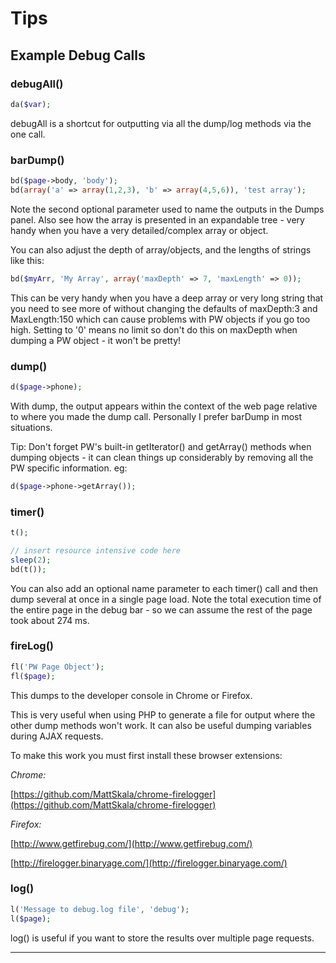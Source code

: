 # Tips

## Example Debug Calls
### debugAll()
```php
da($var);
```
debugAll is a shortcut for outputting via all the dump/log methods via the one call.

### barDump()
```php
bd($page->body, 'body');
bd(array('a' => array(1,2,3), 'b' => array(4,5,6)), 'test array');
```
Note the second optional parameter used to name the outputs in the Dumps panel. Also see how the array is presented in an expandable tree - very handy when you have a very detailed/complex array or object.

You can also adjust the depth of array/objects, and the lengths of strings like this:

```php
bd($myArr, 'My Array', array('maxDepth' => 7, 'maxLength' => 0));
```

This can be very handy when you have a deep array or very long string that you need to see more of without changing the defaults of maxDepth:3 and MaxLength:150 which can cause problems with PW objects if you go too high. Setting to '0' means no limit so don't do this on maxDepth when dumping a PW object - it won't be pretty!

### dump()
```php
d($page->phone);
```
With dump, the output appears within the context of the web page relative to where you made the dump call. Personally I prefer barDump in most situations.

Tip: Don't forget PW's built-in getIterator() and getArray() methods when dumping objects - it can clean things up considerably by removing all the PW specific information. eg:
```php
d($page->phone->getArray());
```

### timer()
```php
t();

// insert resource intensive code here
sleep(2);
bd(t());
```
You can also add an optional name parameter to each timer() call and then dump several at once in a single page load. Note the total execution time of the entire page in the debug bar - so we can assume the rest of the page took about 274 ms.


### fireLog()
```php
fl('PW Page Object');
fl($page);
```
This dumps to the developer console in Chrome or Firefox.

This is very useful when using PHP to generate a file for output where the other dump methods won't work. It can also be useful dumping variables during AJAX requests.

To make this work you must first install these browser extensions:

*Chrome:*

[https://github.com/MattSkala/chrome-firelogger](https://github.com/MattSkala/chrome-firelogger)

*Firefox:*

[http://www.getfirebug.com/](http://www.getfirebug.com/)

[http://firelogger.binaryage.com/](http://firelogger.binaryage.com/)

### log()
```php
l('Message to debug.log file', 'debug');
l($page);
```
log() is useful if you want to store the results over multiple page requests.

***
